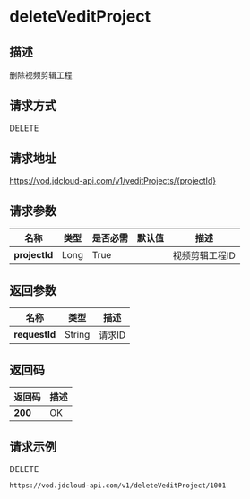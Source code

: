 # deleteVeditProject


## 描述
删除视频剪辑工程

## 请求方式
DELETE

## 请求地址
https://vod.jdcloud-api.com/v1/veditProjects/{projectId}


## 请求参数
|名称|类型|是否必需|默认值|描述|
|---|---|---|---|---|
|**projectId**|Long|True| |视频剪辑工程ID|


## 返回参数
|名称|类型|描述|
|---|---|---|
|**requestId**|String|请求ID|


## 返回码
|返回码|描述|
|---|---|
|**200**|OK|

## 请求示例
DELETE
```
https://vod.jdcloud-api.com/v1/deleteVeditProject/1001

```
